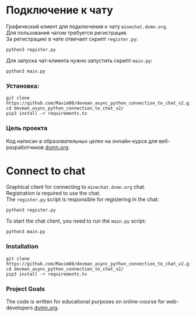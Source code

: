 # Подключение к чату

Графический клиент для подключения к чату `minechat.dvmn.org`.  
Для пользования чатом требуется регистрация.  
За регистрацию в чате отвечает скрипт `register.py`:
```
python3 register.py
```
Для запуска чат-клиента нужно запустить скрипт `main.py`:
```
python3 main.py
```

### Установка:
```
git clone https://github.com/Maxim80/devman_async_python_connection_to_chat_v2.git
cd devman_async_python_connection_to_chat_v2/
pip3 install -r requirements.tx
```

### Цель проекта
Код написан в образовательных целях на онлайн-курсе для веб-разработчиков [dvmn.org](https://dvmn.org/).  




# Connect to chat

Graphical client for connecting to `minechat.dvmn.org` chat.  
Registration is required to use the chat.  
The `register.py` script is responsible for registering in the chat:
```
python3 register.py
```
To start the chat client, you need to run the `main.py` script:
```
python3 main.py
```

### Installation
```
git clone https://github.com/Maxim80/devman_async_python_connection_to_chat_v2.git
cd devman_async_python_connection_to_chat_v2/
pip3 install -r requirements.tx
```

### Project Goals
The code is written for educational purposes on online-course for web-developers [dvmn.org](https://dvmn.org/).

